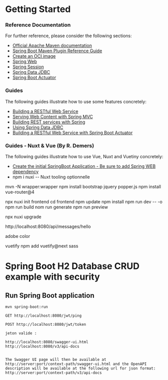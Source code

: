 # Getting Started

### Reference Documentation
For further reference, please consider the following sections:

* [Official Apache Maven documentation](https://maven.apache.org/guides/index.html)
* [Spring Boot Maven Plugin Reference Guide](https://docs.spring.io/spring-boot/docs/2.7.4/maven-plugin/reference/html/)
* [Create an OCI image](https://docs.spring.io/spring-boot/docs/2.7.4/maven-plugin/reference/html/#build-image)
* [Spring Web](https://docs.spring.io/spring-boot/docs/2.7.4/reference/htmlsingle/#web)
* [Spring Session](https://docs.spring.io/spring-session/reference/)
* [Spring Data JDBC](https://docs.spring.io/spring-boot/docs/2.7.4/reference/htmlsingle/#data.sql.jdbc)
* [Spring Boot Actuator](https://docs.spring.io/spring-boot/docs/2.7.4/reference/htmlsingle/#actuator)

### Guides
The following guides illustrate how to use some features concretely:

* [Building a RESTful Web Service](https://spring.io/guides/gs/rest-service/)
* [Serving Web Content with Spring MVC](https://spring.io/guides/gs/serving-web-content/)
* [Building REST services with Spring](https://spring.io/guides/tutorials/rest/)
* [Using Spring Data JDBC](https://github.com/spring-projects/spring-data-examples/tree/master/jdbc/basics)
* [Building a RESTful Web Service with Spring Boot Actuator](https://spring.io/guides/gs/actuator-service/)

### Guides - Nuxt & Vue (By R. Demers)
The following guides illustrate how to use Vue, Nuxt and Vuetiny concretely:
* [Create the initial SpringBoot Application - Be sure to add Spring WEB dependency](https://start.spring.io/)
* npm i nuxi -- Nuxt tooling optionnelle


mvn -N wrapper:wrapper
npm install bootstrap jquery popper.js
npm install vue-router@4

npx nuxi init frontend
cd frontend
npm update
npm install
npm run dev -- -o
npm run build
nom run generate
npm run preview

npx nuxi upgrade

http://localhost:8080/api/messages/hello

adobe color

vuetify
npm add vuetify@next sass

# Spring Boot H2 Database CRUD example with security

## Run Spring Boot application
```
mvn spring-boot:run
```
```
GET http://localhost:8080/jwt/ping
```
```
POST http://localhost:8080/jwt/token
```

```
jeton valide :
```
```
http://localhost:8080/swagger-ui.html
http://localhost:8080/v3/api-docs


The Swagger UI page will then be available at http://server:port/context-path/swagger-ui.html and the OpenAPI description will be available at the following url for json format: http://server:port/context-path/v3/api-docs
```
